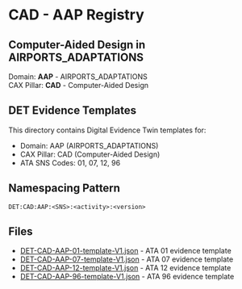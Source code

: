 # CAD - AAP Registry

## Computer-Aided Design in AIRPORTS_ADAPTATIONS

Domain: **AAP** - AIRPORTS_ADAPTATIONS  
CAX Pillar: **CAD** - Computer-Aided Design

## DET Evidence Templates

This directory contains Digital Evidence Twin templates for:
- Domain: AAP (AIRPORTS_ADAPTATIONS)
- CAX Pillar: CAD (Computer-Aided Design)
- ATA SNS Codes: 01, 07, 12, 96

## Namespacing Pattern
```
DET:CAD:AAP:<SNS>:<activity>:<version>
```

## Files
- [DET-CAD-AAP-01-template-V1.json](DET-CAD-AAP-01-template-V1.json) - ATA 01 evidence template
- [DET-CAD-AAP-07-template-V1.json](DET-CAD-AAP-07-template-V1.json) - ATA 07 evidence template
- [DET-CAD-AAP-12-template-V1.json](DET-CAD-AAP-12-template-V1.json) - ATA 12 evidence template
- [DET-CAD-AAP-96-template-V1.json](DET-CAD-AAP-96-template-V1.json) - ATA 96 evidence template
